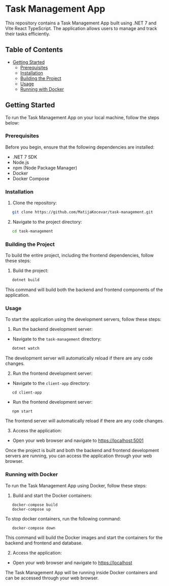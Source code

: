 # Task Management App

This repository contains a Task Management App built using .NET 7 and Vite React TypeScript. The application allows users to manage and track their tasks efficiently.

## Table of Contents

- [Getting Started](#getting-started)
  - [Prerequisites](#prerequisites)
  - [Installation](#installation)
  - [Building the Project](#building-the-project)
  - [Usage](#usage)
  - [Running with Docker](#running-with-docker)

## Getting Started

To run the Task Management App on your local machine, follow the steps below:

### Prerequisites

Before you begin, ensure that the following dependencies are installed:

- .NET 7 SDK
- Node.js
- npm (Node Package Manager)
- Docker
- Docker Compose

### Installation

1. Clone the repository:

```bash
   git clone https://github.com/MatijaKocevar/task-management.git
```

2. Navigate to the project directory:

```bash
   cd task-management
```

### Building the Project

To build the entire project, including the frontend dependencies, follow these steps:

1. Build the project:

```csharp
   dotnet build
```

This command will build both the backend and frontend components of the application.

### Usage

To start the application using the development servers, follow these steps:

1. Run the backend development server:

- Navigate to the `task-management` directory:

```csharp
   dotnet watch
```

The development server will automatically reload if there are any code changes.

2. Run the frontend development server:

- Navigate to the `client-app` directory:

```
   cd client-app
```

- Run the frontend development server:

```
   npm start
```

The frontend server will automatically reload if there are any code changes.

3. Access the application:

- Open your web browser and navigate to [https://localhost:5001](https://localhost:5001)

Once the project is built and both the backend and frontend development servers are running, you can access the application through your web browser.

### Running with Docker

To run the Task Management App using Docker, follow these steps:

1. Build and start the Docker containers:

```
   docker-compose build
   docker-compose up
```

To stop docker containers, run the following command:

```
   docker-compose down
```

This command will build the Docker images and start the containers for the backend and frontend and database.

2. Access the application:

- Open your web browser and navigate to [https://localhost](https://localhost)

The Task Management App will be running inside Docker containers and can be accessed through your web browser.
